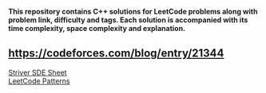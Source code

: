 **This repository contains C++ solutions for LeetCode problems along with problem link, difficulty and tags. Each solution is accompanied with its time complexity, space complexity and explanation.**

## https://codeforces.com/blog/entry/21344

<a href="https://takeuforward.org/interviews/strivers-sde-sheet-top-coding-interview-problems/">Striver SDE Sheet</a> </br>
<a href="https://seanprashad.com/leetcode-patterns/">LeetCode Patterns</a> </br>

